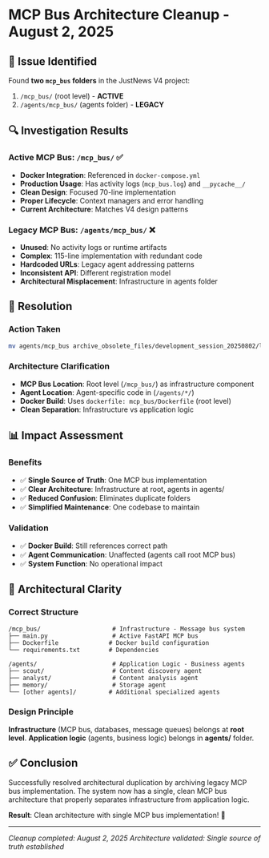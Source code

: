 # MCP Bus Architecture Cleanup - August 2, 2025

## 🎯 Issue Identified

Found **two `mcp_bus` folders** in the JustNews V4 project:
1. `/mcp_bus/` (root level) - **ACTIVE**
2. `/agents/mcp_bus/` (agents folder) - **LEGACY**

## 🔍 Investigation Results

### Active MCP Bus: `/mcp_bus/` ✅
- **Docker Integration**: Referenced in `docker-compose.yml` 
- **Production Usage**: Has activity logs (`mcp_bus.log`) and `__pycache__/`
- **Clean Design**: Focused 70-line implementation
- **Proper Lifecycle**: Context managers and error handling
- **Current Architecture**: Matches V4 design patterns

### Legacy MCP Bus: `/agents/mcp_bus/` ❌
- **Unused**: No activity logs or runtime artifacts
- **Complex**: 115-line implementation with redundant code
- **Hardcoded URLs**: Legacy agent addressing patterns
- **Inconsistent API**: Different registration model
- **Architectural Misplacement**: Infrastructure in agents folder

## 🧹 Resolution

### Action Taken
```bash
mv agents/mcp_bus archive_obsolete_files/development_session_20250802/legacy_mcp_bus_agents_folder
```

### Architecture Clarification
- **MCP Bus Location**: Root level (`/mcp_bus/`) as infrastructure component
- **Agent Location**: Agent-specific code in (`/agents/*/`) 
- **Docker Build**: Uses `dockerfile: mcp_bus/Dockerfile` (root level)
- **Clean Separation**: Infrastructure vs application logic

## 📊 Impact Assessment

### Benefits
- ✅ **Single Source of Truth**: One MCP bus implementation
- ✅ **Clear Architecture**: Infrastructure at root, agents in agents/
- ✅ **Reduced Confusion**: Eliminates duplicate folders
- ✅ **Simplified Maintenance**: One codebase to maintain

### Validation
- ✅ **Docker Build**: Still references correct path
- ✅ **Agent Communication**: Unaffected (agents call root MCP bus)
- ✅ **System Function**: No operational impact

## 🎯 Architectural Clarity

### Correct Structure
```
/mcp_bus/                    # Infrastructure - Message bus system
├── main.py                  # Active FastAPI MCP bus
├── Dockerfile              # Docker build configuration
└── requirements.txt        # Dependencies

/agents/                     # Application Logic - Business agents
├── scout/                   # Content discovery agent
├── analyst/                 # Content analysis agent
├── memory/                  # Storage agent
└── [other agents]/         # Additional specialized agents
```

### Design Principle
**Infrastructure** (MCP bus, databases, message queues) belongs at **root level**.
**Application logic** (agents, business logic) belongs in **agents/** folder.

## ✅ Conclusion

Successfully resolved architectural duplication by archiving legacy MCP bus implementation. The system now has a single, clean MCP bus architecture that properly separates infrastructure from application logic.

**Result**: Clean architecture with single MCP bus implementation! 🚀

---
*Cleanup completed: August 2, 2025*
*Architecture validated: Single source of truth established*
